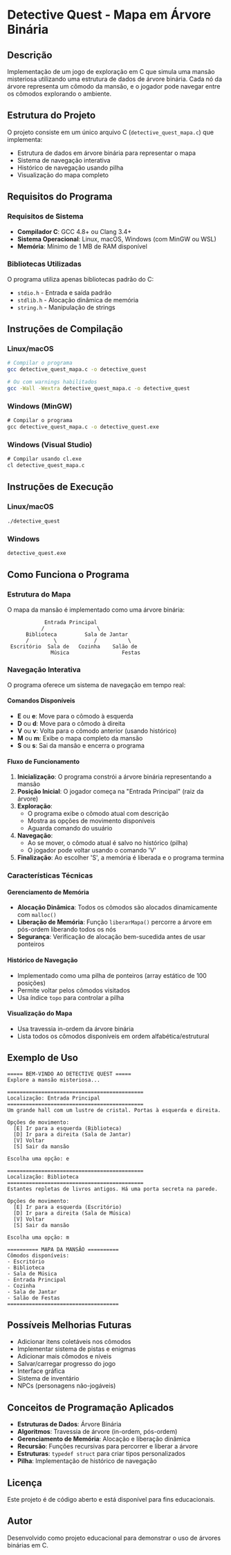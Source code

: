 # Detective Quest - Mapa em Árvore Binária

## Descrição
Implementação de um jogo de exploração em C que simula uma mansão misteriosa utilizando uma estrutura de dados de árvore binária. Cada nó da árvore representa um cômodo da mansão, e o jogador pode navegar entre os cômodos explorando o ambiente.

## Estrutura do Projeto
O projeto consiste em um único arquivo C (`detective_quest_mapa.c`) que implementa:
- Estrutura de dados em árvore binária para representar o mapa
- Sistema de navegação interativa
- Histórico de navegação usando pilha
- Visualização do mapa completo

## Requisitos do Programa

### Requisitos de Sistema
- **Compilador C**: GCC 4.8+ ou Clang 3.4+
- **Sistema Operacional**: Linux, macOS, Windows (com MinGW ou WSL)
- **Memória**: Mínimo de 1 MB de RAM disponível

### Bibliotecas Utilizadas
O programa utiliza apenas bibliotecas padrão do C:
- `stdio.h` - Entrada e saída padrão
- `stdlib.h` - Alocação dinâmica de memória
- `string.h` - Manipulação de strings

## Instruções de Compilação

### Linux/macOS
```bash
# Compilar o programa
gcc detective_quest_mapa.c -o detective_quest

# Ou com warnings habilitados
gcc -Wall -Wextra detective_quest_mapa.c -o detective_quest
```

### Windows (MinGW)
```cmd
# Compilar o programa
gcc detective_quest_mapa.c -o detective_quest.exe
```

### Windows (Visual Studio)
```cmd
# Compilar usando cl.exe
cl detective_quest_mapa.c
```

## Instruções de Execução

### Linux/macOS
```bash
./detective_quest
```

### Windows
```cmd
detective_quest.exe
```

## Como Funciona o Programa

### Estrutura do Mapa
O mapa da mansão é implementado como uma árvore binária:
```
            Entrada Principal
           /                 \
      Biblioteca         Sala de Jantar
      /        \            /          \
 Escritório  Sala de   Cozinha    Salão de
              Música                 Festas
```

### Navegação Interativa
O programa oferece um sistema de navegação em tempo real:

#### Comandos Disponíveis
- **E** ou **e**: Move para o cômodo à esquerda
- **D** ou **d**: Move para o cômodo à direita
- **V** ou **v**: Volta para o cômodo anterior (usando histórico)
- **M** ou **m**: Exibe o mapa completo da mansão
- **S** ou **s**: Sai da mansão e encerra o programa

#### Fluxo de Funcionamento
1. **Inicialização**: O programa constrói a árvore binária representando a mansão
2. **Posição Inicial**: O jogador começa na "Entrada Principal" (raiz da árvore)
3. **Exploração**: 
   - O programa exibe o cômodo atual com descrição
   - Mostra as opções de movimento disponíveis
   - Aguarda comando do usuário
4. **Navegação**:
   - Ao se mover, o cômodo atual é salvo no histórico (pilha)
   - O jogador pode voltar usando o comando 'V'
5. **Finalização**: Ao escolher 'S', a memória é liberada e o programa termina

### Características Técnicas

#### Gerenciamento de Memória
- **Alocação Dinâmica**: Todos os cômodos são alocados dinamicamente com `malloc()`
- **Liberação de Memória**: Função `liberarMapa()` percorre a árvore em pós-ordem liberando todos os nós
- **Segurança**: Verificação de alocação bem-sucedida antes de usar ponteiros

#### Histórico de Navegação
- Implementado como uma pilha de ponteiros (array estático de 100 posições)
- Permite voltar pelos cômodos visitados
- Usa índice `topo` para controlar a pilha

#### Visualização do Mapa
- Usa travessia in-ordem da árvore binária
- Lista todos os cômodos disponíveis em ordem alfabética/estrutural

## Exemplo de Uso

```
===== BEM-VINDO AO DETECTIVE QUEST =====
Explore a mansão misteriosa...

============================================
Localização: Entrada Principal
============================================
Um grande hall com um lustre de cristal. Portas à esquerda e direita.

Opções de movimento:
  [E] Ir para a esquerda (Biblioteca)
  [D] Ir para a direita (Sala de Jantar)
  [V] Voltar
  [S] Sair da mansão

Escolha uma opção: e

============================================
Localização: Biblioteca
============================================
Estantes repletas de livros antigos. Há uma porta secreta na parede.

Opções de movimento:
  [E] Ir para a esquerda (Escritório)
  [D] Ir para a direita (Sala de Música)
  [V] Voltar
  [S] Sair da mansão

Escolha uma opção: m

========== MAPA DA MANSÃO ==========
Cômodos disponíveis:
- Escritório
- Biblioteca
- Sala de Música
- Entrada Principal
- Cozinha
- Sala de Jantar
- Salão de Festas
====================================
```

## Possíveis Melhorias Futuras
- Adicionar itens coletáveis nos cômodos
- Implementar sistema de pistas e enigmas
- Adicionar mais cômodos e níveis
- Salvar/carregar progresso do jogo
- Interface gráfica
- Sistema de inventário
- NPCs (personagens não-jogáveis)

## Conceitos de Programação Aplicados
- **Estruturas de Dados**: Árvore Binária
- **Algoritmos**: Travessia de árvore (in-ordem, pós-ordem)
- **Gerenciamento de Memória**: Alocação e liberação dinâmica
- **Recursão**: Funções recursivas para percorrer e liberar a árvore
- **Estruturas**: `typedef struct` para criar tipos personalizados
- **Pilha**: Implementação de histórico de navegação

## Licença
Este projeto é de código aberto e está disponível para fins educacionais.

## Autor
Desenvolvido como projeto educacional para demonstrar o uso de árvores binárias em C.
